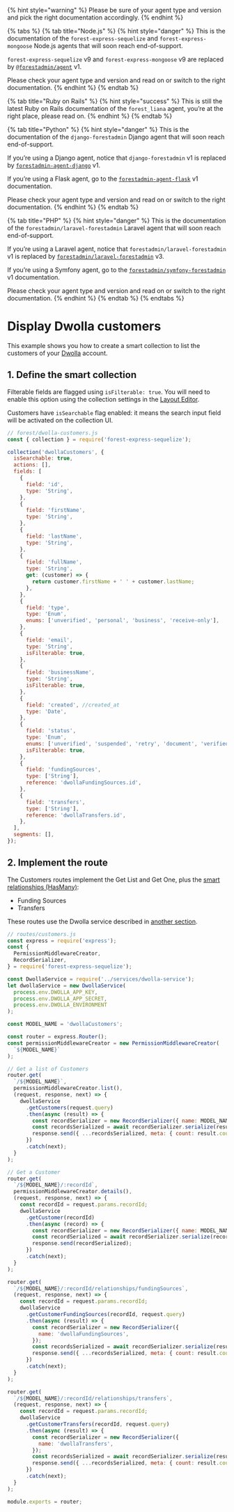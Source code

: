 {% hint style="warning" %}
Please be sure of your agent type and version and pick the right documentation accordingly.
{% endhint %}

{% tabs %}
{% tab title="Node.js" %}
{% hint style="danger" %}
This is the documentation of the `forest-express-sequelize` and `forest-express-mongoose` Node.js agents that will soon reach end-of-support.

`forest-express-sequelize` v9 and `forest-express-mongoose` v9 are replaced by [`@forestadmin/agent`](https://docs.forestadmin.com/developer-guide-agents-nodejs/) v1.

Please check your agent type and version and read on or switch to the right documentation.
{% endhint %}
{% endtab %}

{% tab title="Ruby on Rails" %}
{% hint style="success" %}
This is still the latest Ruby on Rails documentation of the `forest_liana` agent, you’re at the right place, please read on.
{% endhint %}
{% endtab %}

{% tab title="Python" %}
{% hint style="danger" %}
This is the documentation of the `django-forestadmin` Django agent that will soon reach end-of-support.

If you’re using a Django agent, notice that `django-forestadmin` v1 is replaced by [`forestadmin-agent-django`](https://docs.forestadmin.com/developer-guide-agents-python) v1.

If you’re using a Flask agent, go to the [`forestadmin-agent-flask`](https://docs.forestadmin.com/developer-guide-agents-python) v1 documentation.

Please check your agent type and version and read on or switch to the right documentation.
{% endhint %}
{% endtab %}

{% tab title="PHP" %}
{% hint style="danger" %}
This is the documentation of the `forestadmin/laravel-forestadmin` Laravel agent that will soon reach end-of-support.

If you’re using a Laravel agent, notice that `forestadmin/laravel-forestadmin` v1 is replaced by [`forestadmin/laravel-forestadmin`](https://docs.forestadmin.com/developer-guide-agents-php) v3.

If you’re using a Symfony agent, go to the [`forestadmin/symfony-forestadmin`](https://docs.forestadmin.com/developer-guide-agents-php) v1 documentation.

Please check your agent type and version and read on or switch to the right documentation.
{% endhint %}
{% endtab %}
{% endtabs %}

# Display Dwolla customers

<!-- markdown-link-check-disable -->

This example shows you how to create a smart collection to list the customers of your [Dwolla](https://www.dwolla.com/) account.

<!-- markdown-link-check-enable -->

## 1. Define the smart collection

Filterable fields are flagged using `isFilterable: true`. You will need to enable this option using the collection settings in the [Layout Editor](https://docs.forestadmin.com/user-guide/getting-started/master-your-ui/using-the-layout-editor-mode).&#x20;

Customers have `isSearchable` flag enabled: it means the search input field will be activated on the collection UI.

```javascript
// forest/dwolla-customers.js
const { collection } = require('forest-express-sequelize');

collection('dwollaCustomers', {
  isSearchable: true,
  actions: [],
  fields: [
    {
      field: 'id',
      type: 'String',
    },
    {
      field: 'firstName',
      type: 'String',
    },
    {
      field: 'lastName',
      type: 'String',
    },
    {
      field: 'fullName',
      type: 'String',
      get: (customer) => {
        return customer.firstName + ' ' + customer.lastName;
      },
    },
    {
      field: 'type',
      type: 'Enum',
      enums: ['unverified', 'personal', 'business', 'receive-only'],
    },
    {
      field: 'email',
      type: 'String',
      isFilterable: true,
    },
    {
      field: 'businessName',
      type: 'String',
      isFilterable: true,
    },
    {
      field: 'created', //created_at
      type: 'Date',
    },
    {
      field: 'status',
      type: 'Enum',
      enums: ['unverified', 'suspended', 'retry', 'document', 'verified'],
      isFilterable: true,
    },
    {
      field: 'fundingSources',
      type: ['String'],
      reference: 'dwollaFundingSources.id',
    },
    {
      field: 'transfers',
      type: ['String'],
      reference: 'dwollaTransfers.id',
    },
  ],
  segments: [],
});
```

## 2. Implement the route

The Customers routes implement the Get List and Get One, plus the [smart relationships (HasMany)](https://docs.forestadmin.com/documentation/reference-guide/relationships/create-a-smart-relationship#creating-a-hasmany-smart-relationship):

- Funding Sources
- Transfers

These routes use the Dwolla service described in [another section](https://docs.forestadmin.com/woodshop/how-tos/dwolla-integration/dwolla-servive).

```javascript
// routes/customers.js
const express = require('express');
const {
  PermissionMiddlewareCreator,
  RecordSerializer,
} = require('forest-express-sequelize');

const DwollaService = require('../services/dwolla-service');
let dwollaService = new DwollaService(
  process.env.DWOLLA_APP_KEY,
  process.env.DWOLLA_APP_SECRET,
  process.env.DWOLLA_ENVIRONMENT
);

const MODEL_NAME = 'dwollaCustomers';

const router = express.Router();
const permissionMiddlewareCreator = new PermissionMiddlewareCreator(
  `${MODEL_NAME}`
);

// Get a list of Customers
router.get(
  `/${MODEL_NAME}`,
  permissionMiddlewareCreator.list(),
  (request, response, next) => {
    dwollaService
      .getCustomers(request.query)
      .then(async (result) => {
        const recordSerializer = new RecordSerializer({ name: MODEL_NAME });
        const recordsSerialized = await recordSerializer.serialize(result.list);
        response.send({ ...recordsSerialized, meta: { count: result.count } });
      })
      .catch(next);
  }
);

// Get a Customer
router.get(
  `/${MODEL_NAME}/:recordId`,
  permissionMiddlewareCreator.details(),
  (request, response, next) => {
    const recordId = request.params.recordId;
    dwollaService
      .getCustomer(recordId)
      .then(async (record) => {
        const recordSerializer = new RecordSerializer({ name: MODEL_NAME });
        const recordSerialized = await recordSerializer.serialize(record);
        response.send(recordSerialized);
      })
      .catch(next);
  }
);

router.get(
  `/${MODEL_NAME}/:recordId/relationships/fundingSources`,
  (request, response, next) => {
    const recordId = request.params.recordId;
    dwollaService
      .getCustomerFundingSources(recordId, request.query)
      .then(async (result) => {
        const recordSerializer = new RecordSerializer({
          name: 'dwollaFundingSources',
        });
        const recordsSerialized = await recordSerializer.serialize(result.list);
        response.send({ ...recordsSerialized, meta: { count: result.count } });
      })
      .catch(next);
  }
);

router.get(
  `/${MODEL_NAME}/:recordId/relationships/transfers`,
  (request, response, next) => {
    const recordId = request.params.recordId;
    dwollaService
      .getCustomerTransfers(recordId, request.query)
      .then(async (result) => {
        const recordSerializer = new RecordSerializer({
          name: 'dwollaTransfers',
        });
        const recordsSerialized = await recordSerializer.serialize(result.list);
        response.send({ ...recordsSerialized, meta: { count: result.count } });
      })
      .catch(next);
  }
);

module.exports = router;
```
